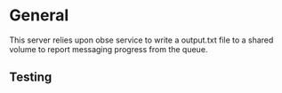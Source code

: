# General
This server relies upon obse service to write a output.txt file to a shared volume to report
messaging progress from the queue.

## Testing
